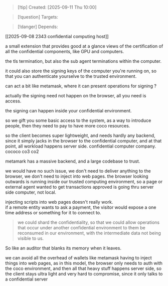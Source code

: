 
>[!tip] Created: [2025-09-11 Thu 10:00]

>[!question] Targets: 

>[!danger] Depends: 

[[2025-09-08 2343 confidential computing host]]

a small extension that provides good at a glance views of the certification of all the confidential components, like GPU and computers.

the tls termination, but also the sub agent terminations within the computer.

it could also store the signing keys of the computer you're running on, so that you can authenticate yourselve to the trusted environment.

can act a bit like metamask, where it can present operations for signing ?

actually the signing need not happen on the browser, all you need is access.

the signing can happen inside your confidential environment.

so we gift you some basic access to the system, as a way to introduce people, then they need to pay to have more coco resources.

so the client becomes super lightweight, and needs hardly any backend, since it simply jacks in the browser to the confidential computer, and at that point, all workload happens server side.
confidential computer company. cococo co3 co2

metamark has a massive backend, and a large codebase to trust.

we would have no such issue, we don't need to deliver anything to the browser, we don't need to inject into web pages.
the browser looking outwards is running inside our trusted computing environment, so a page or external agent wanted to get transactions approved is going thru server side computer, not local.

injecting scripts into web pages doesn't really work.  
if a remote entity wants to ask a payment, the visitor would expose a one time address or something for it to connect to.

> we could shard the confidentiality, so that we could allow operations that occur under another confidential environment to them be reconsumed in our environment, with the intermediate data not being visible to us.

So like an auditor that blanks its memory when it leaves.

we can avoid all the overhead of wallets like metamask having to inject things into web pages, as in this model, the browser only needs to auth with the coco environment, and then all that heavy stuff happens server side, so the client stays ultra light and very hard to compromise, since it only talks to a confidential server
